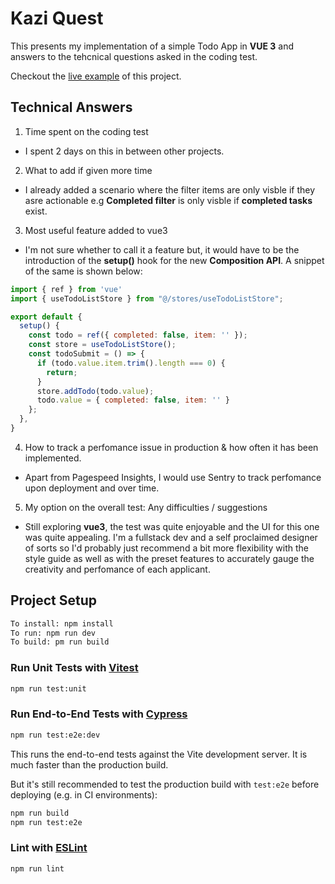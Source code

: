 # Kazi Quest

This presents my implementation of a simple Todo App in **VUE 3** and answers to the tehcnical questions asked in the coding test.

Checkout the [live example](https://kazi-quest-kairu.netlify.app/) of this project.


## Technical Answers

1. Time spent on the coding test
* I spent 2 days on this in between other projects.
2. What to add if given more time
* I already added a scenario where the filter items are only visble if they asre actionable e.g **Completed filter** is only visble if **completed tasks** exist.
3. Most useful feature added to vue3
* I'm not sure whether to call it a feature but, it would have to be the introduction of the **setup()** hook for the new **Composition API**. A snippet of the same is shown below:

```js
import { ref } from 'vue'
import { useTodoListStore } from "@/stores/useTodoListStore";

export default {
  setup() {
    const todo = ref({ completed: false, item: '' });
    const store = useTodoListStore();
    const todoSubmit = () => {
      if (todo.value.item.trim().length === 0) {
        return;
      }
      store.addTodo(todo.value);
      todo.value = { completed: false, item: '' }
    };
  },
}
```

4. How to track a perfomance issue in production & how often it has been implemented.
* Apart from Pagespeed Insights, I would use Sentry to track perfomance upon deployment and over time.
5. My option on the overall test: Any difficulties / suggestions
* Still exploring **vue3**, the test was quite enjoyable and the UI for this one was quite appealing. I'm a fullstack dev and a self proclaimed designer of sorts so I'd probably just recommend a bit more flexibility with the style guide as well as with the preset features to accurately gauge the creativity and perfomance of each applicant. 


## Project Setup

```sh
To install: npm install
To run: npm run dev
To build: pm run build
```

### Run Unit Tests with [Vitest](https://vitest.dev/)

```sh
npm run test:unit
```

### Run End-to-End Tests with [Cypress](https://www.cypress.io/)

```sh
npm run test:e2e:dev
```

This runs the end-to-end tests against the Vite development server.
It is much faster than the production build.

But it's still recommended to test the production build with `test:e2e` before deploying (e.g. in CI environments):

```sh
npm run build
npm run test:e2e
```

### Lint with [ESLint](https://eslint.org/)

```sh
npm run lint
```
